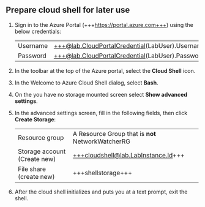 ## Prepare cloud shell for later use
1. Sign in to the Azure Portal (+++https://portal.azure.com+++) using the below credentials:

    |||
    |--|--|
    |Username|+++@lab.CloudPortalCredential(LabUser).Username+++|
    |Password|+++@lab.CloudPortalCredential(LabUser).Password+++|

1. In the toolbar at the top of the Azure portal, select the **Cloud Shell** icon.

1. In the Welcome to Azure Cloud Shell dialog, select **Bash**.

1. On the you have no storage mounted screen select **Show advanced settings**.

1. In the advanced settings screen, fill in the following fields, then click **Create Storage**:

    |||
    |--|--|
    |Resource group|A Resource Group that is **not** NetworkWatcherRG|
    |Storage account (Create new)|+++cloudshell@lab.LabInstance.Id+++|
    |File share (create new)|+++shellstorage+++|

1. After the cloud shell initializes and puts you at a text prompt, exit the shell.